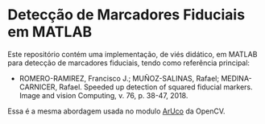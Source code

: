 # Detecção de Marcadores Fiduciais em MATLAB
Este repositório contém uma implementação, de viés didático, em MATLAB para detecção de marcadores fiduciais, tendo como referência principal:
* ROMERO-RAMIREZ, Francisco J.; MUÑOZ-SALINAS, Rafael; MEDINA-CARNICER, Rafael. Speeded up detection of squared fiducial markers. Image and vision Computing, v. 76, p. 38-47, 2018.

Essa é a mesma abordagem usada no modulo [ArUco](https://docs.opencv.org/4.x/d5/dae/tutorial_aruco_detection.html) da OpenCV.

